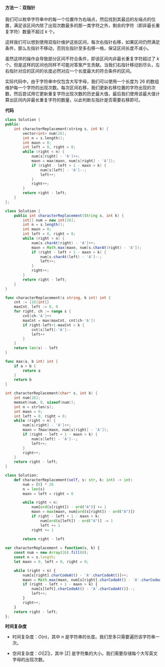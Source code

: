 #### 方法一：双指针

我们可以枚举字符串中的每一个位置作为右端点，然后找到其最远的左端点的位置，满足该区间内除了出现次数最多的那一类字符之外，剩余的字符（即非最长重复字符）数量不超过 $k$ 个。

这样我们可以想到使用双指针维护这些区间，每次右指针右移，如果区间仍然满足条件，那么左指针不移动，否则左指针至多右移一格，保证区间长度不减小。

虽然这样的操作会导致部分区间不符合条件，即该区间内非最长重复字符超过了 $k$ 个。但是这样的区间也同样不可能对答案产生贡献。当我们右指针移动到尽头，左右指针对应的区间的长度必然对应一个长度最大的符合条件的区间。

实际代码中，由于字符串中仅包含大写字母，我们可以使用一个长度为 $26$ 的数组维护每一个字符的出现次数。每次区间右移，我们更新右移位置的字符出现的次数，然后尝试用它更新重复字符出现次数的历史最大值，最后我们使用该最大值计算出区间内非最长重复字符的数量，以此判断左指针是否需要右移即可。

**代码**

```C++ [sol1-C++]
class Solution {
public:
    int characterReplacement(string s, int k) {
        vector<int> num(26);
        int n = s.length();
        int maxn = 0;
        int left = 0, right = 0;
        while (right < n) {
            num[s[right] - 'A']++;
            maxn = max(maxn, num[s[right] - 'A']);
            if (right - left + 1 - maxn > k) {
                num[s[left] - 'A']--;
                left++;
            }
            right++;
        }
        return right - left;
    }
};
```

```Java [sol1-Java]
class Solution {
    public int characterReplacement(String s, int k) {
        int[] num = new int[26];
        int n = s.length();
        int maxn = 0;
        int left = 0, right = 0;
        while (right < n) {
            num[s.charAt(right) - 'A']++;
            maxn = Math.max(maxn, num[s.charAt(right) - 'A']);
            if (right - left + 1 - maxn > k) {
                num[s.charAt(left) - 'A']--;
                left++;
            }
            right++;
        }
        return right - left;
    }
}
```

```go [sol1-Golang]
func characterReplacement(s string, k int) int {
    cnt := [26]int{}
    maxCnt, left := 0, 0
    for right, ch := range s {
        cnt[ch-'A']++
        maxCnt = max(maxCnt, cnt[ch-'A'])
        if right-left+1-maxCnt > k {
            cnt[s[left]-'A']--
            left++
        }
    }
    return len(s) - left
}

func max(a, b int) int {
    if a > b {
        return a
    }
    return b
}
```

```C [sol1-C]
int characterReplacement(char* s, int k) {
    int num[26];
    memset(num, 0, sizeof(num));
    int n = strlen(s);
    int maxn = 0;
    int left = 0, right = 0;
    while (right < n) {
        num[s[right] - 'A']++;
        maxn = fmax(maxn, num[s[right] - 'A']);
        if (right - left + 1 - maxn > k) {
            num[s[left] - 'A']--;
            left++;
        }
        right++;
    }
    return right - left;
}
```

```Python [sol1-Python3]
class Solution:
    def characterReplacement(self, s: str, k: int) -> int:
        num = [0] * 26
        n = len(s)
        maxn = left = right = 0

        while right < n:
            num[ord(s[right]) - ord("A")] += 1
            maxn = max(maxn, num[ord(s[right]) - ord("A")])
            if right - left + 1 - maxn > k:
                num[ord(s[left]) - ord("A")] -= 1
                left += 1
            right += 1
        
        return right - left
```

```JavaScript [sol1-JavaScript]
var characterReplacement = function(s, k) {
    const num = new Array(26).fill(0);
    const n = s.length;
    let maxn = 0, left = 0, right = 0;

    while (right < n) {
        num[s[right].charCodeAt() - 'A'.charCodeAt()]++;
        maxn = Math.max(maxn, num[s[right].charCodeAt() - 'A'.charCodeAt()])
        if (right - left + 1 - maxn > k) {
            num[s[left].charCodeAt() - 'A'.charCodeAt()]--;
            left++;
        }
        right++;
    }
    return right - left;
};
```

**时间复杂度**

- 时间复杂度：$O(n)$，其中 $n$ 是字符串的长度。我们至多只需要遍历该字符串一次。

- 空间复杂度：$O(|\Sigma|)$，其中 $|\Sigma|$ 是字符集的大小。我们需要存储每个大写英文字母的出现次数。